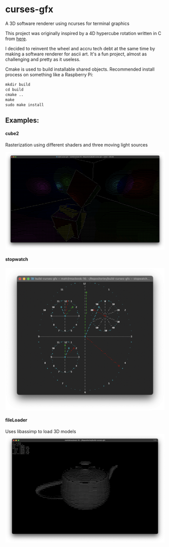 # curses-gfx
A 3D software renderer using ncurses for terminal graphics

This project was originally inspired by a 4D hypercube rotation written in C from [here](https://gist.github.com/Mashpoe/3d949824be514c43b58706eb29c33c43).

I decided to reinvent the wheel and accru tech debt at the same time by making a software renderer for ascii art.  It's a fun project, almost as challenging and pretty as it useless.

Cmake is used to build installable shared objects.  Recommended install process on something like a Raspberry Pi:

```
mkdir build
cd build
cmake ..
make
sudo make install
```


## Examples:

#### cube2
Rasterization using different shaders and three moving light sources

![cube2](https://github.com/blegas78/curses-gfx/blob/main/docs/images/cube2.png?raw=true)

#### stopwatch

![Stopwatch](https://github.com/blegas78/curses-gfx/blob/main/docs/images/stopwatch.png?raw=true)


#### fileLoader
Uses libassimp to load 3D models
![fileLoader](https://github.com/blegas78/curses-gfx/blob/main/docs/images/fileLoader.png?raw=true)

